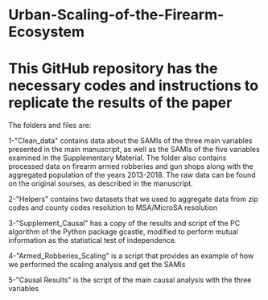 # Urban-Scaling-of-the-Firearm-Ecosystem

# This GitHub repository has the necessary codes and instructions to replicate the results of the paper
The folders and files are:

1-"Clean_data" contains data about the SAMIs of the three main variables presented in the main manuscript, as well as the SAMIs of the five variables examined in the Supplementary Material. The folder also contains processed data on firearm armed robberies and gun shops along with the aggregated population of the years 2013-2018. The raw data can be found on the original sourses, as described in the manuscript.

2-"Helpers" contains two datasets that we used to aggregate data from zip codes and county codes resolution to MSA/MicroSA resolution

3-"Supplement_Causal" has a copy of the results and script of the PC algorithm of the Python package gcastle, modified to perform mutual information as the statistical test of independence.

4-"Armed_Robberies_Scaling" is a script that provides an example of how we performed the scaling analysis and get the SAMIs

5-"Causal Results" is the script of the main causal analysis with the three variables
